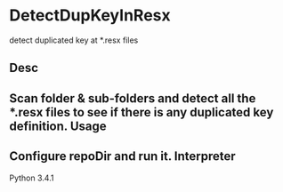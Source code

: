 # DetectDupKeyInResx
detect duplicated key at *.resx files

Desc
----
Scan folder & sub-folders and detect all the *.resx files to see if there is any duplicated key definition.
Usage
-----
Configure repoDir and run it. 
Interpreter
-----------
Python 3.4.1
